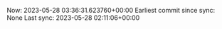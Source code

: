 Now: 2023-05-28 03:36:31.623760+00:00 Earliest commit since sync: None Last sync: 2023-05-28 02:11:06+00:00
